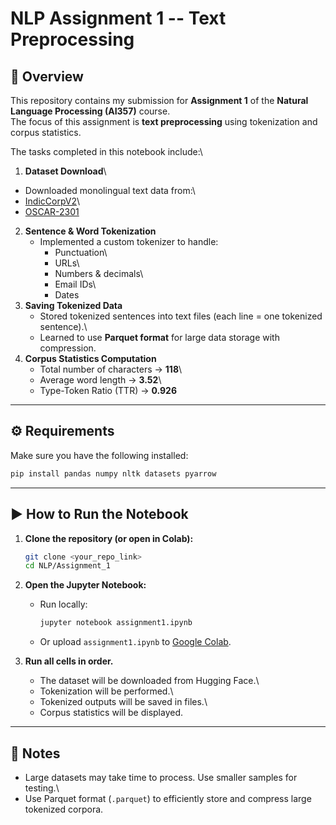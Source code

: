 # NLP Assignment 1 -- Text Preprocessing

## 📌 Overview

This repository contains my submission for **Assignment 1** of the
**Natural Language Processing (AI357)** course.\
The focus of this assignment is **text preprocessing** using
tokenization and corpus statistics.

The tasks completed in this notebook include:\
1. **Dataset Download**\
- Downloaded monolingual text data from:\
- [IndicCorpV2](https://huggingface.co/datasets/ai4bharat/IndicCorpV2)\
- [OSCAR-2301](https://huggingface.co/datasets/oscar-corpus/OSCAR-2301)

2.  **Sentence & Word Tokenization**
    -   Implemented a custom tokenizer to handle:
        -   Punctuation\
        -   URLs\
        -   Numbers & decimals\
        -   Email IDs\
        -   Dates
3.  **Saving Tokenized Data**
    -   Stored tokenized sentences into text files (each line = one
        tokenized sentence).\
    -   Learned to use **Parquet format** for large data storage with
        compression.
4.  **Corpus Statistics Computation**
    -   Total number of characters → **118**\
    -   Average word length → **3.52**\
    -   Type-Token Ratio (TTR) → **0.926**

------------------------------------------------------------------------

## ⚙️ Requirements

Make sure you have the following installed:

``` bash
pip install pandas numpy nltk datasets pyarrow
```

------------------------------------------------------------------------

## ▶️ How to Run the Notebook

1.  **Clone the repository (or open in Colab):**

    ``` bash
    git clone <your_repo_link>
    cd NLP/Assignment_1
    ```

2.  **Open the Jupyter Notebook:**

    -   Run locally:

        ``` bash
        jupyter notebook assignment1.ipynb
        ```

    -   Or upload `assignment1.ipynb` to [Google
        Colab](https://colab.research.google.com/).

3.  **Run all cells in order.**

    -   The dataset will be downloaded from Hugging Face.\
    -   Tokenization will be performed.\
    -   Tokenized outputs will be saved in files.\
    -   Corpus statistics will be displayed.

------------------------------------------------------------------------

## 📝 Notes

-   Large datasets may take time to process. Use smaller samples for
    testing.\
-   Use Parquet format (`.parquet`) to efficiently store and compress
    large tokenized corpora.
